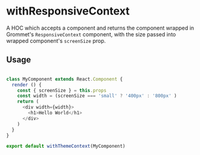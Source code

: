 # withResponsiveContext

A HOC which accepts a component and returns the component
wrapped in Grommet's `ResponsiveContext` component, with the size passed into
wrapped component's `screenSize` prop.

## Usage

```js

class MyComponent extends React.Component {
  render () {
    const { screenSize } = this.props
    const width = (screenSize === 'small' ? '400px' : '800px' )
    return (
      <div width={width}>
        <h1>Hello World</h1>
      </div>
    )
  }
}

export default withThemeContext(MyComponent)
```
